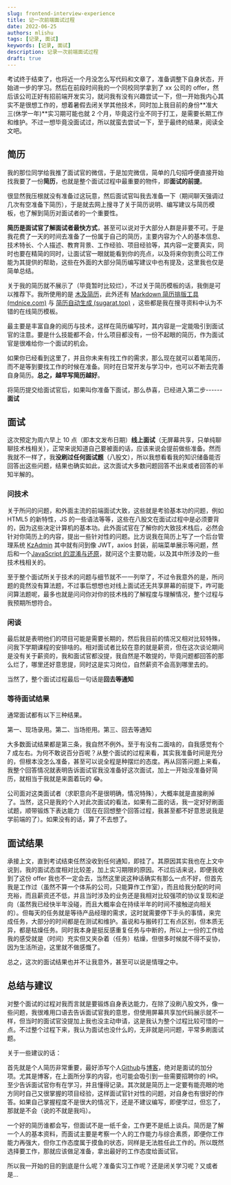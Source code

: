 ```yaml
---
slug: frontend-interview-experience
title: 记一次前端面试过程
date: 2022-06-25
authors: mlishu
tags: [记录, 面试]
keywords: [记录, 面试]
description: 记录一次前端面试过程
draft: true
---
```


考试终于结束了，也将近一个月没怎么写代码和文章了，准备调整下自身状态，开始进一步的学习。然后在前段时间我的一个同校同学拿到了 xx 公司的 offer，然后该公司正好有招前端开发实习，就问我有没有兴趣尝试一下，但一开始我内心其实不是很想工作的，想着暑假去闭关学其他技术，同时加上我目前的身份**准大三(休学一年)**实习期可能也就 2 个月，毕竟这行业不同于打工，是需要长期工作和维护。不过一想毕竟没面试过，所以就蛮去尝试一下，至于最终的结果，阅读全文吧。

<!-- truncate -->

## 简历

我的那位同学给我推了面试官的微信，于是加完微信，简单的几句招呼便直接开始找我要了一份**简历**，也就是整个面试过程中最重要的物件，即**面试的前提**。

很显然我压根就没有准备过这玩意，然后面试官叫我去准备一下（期间聊天强调过几次有空准备下简历），于是就去网上搜寻了关于简历说明、编写建议与简历模板，也了解到简历对面试者的一个重要性。

**简历是面试官了解面试者最快方式**，甚至可以说对于大部分人群是非要不可。于是我花费了一天的时间去准备了一份属于自己的简历，主要内容为个人的基本信息、技术特长、个人描述、教育背景、工作经验、项目经验等，其内容一定要真实，同时也要在精简的同时，让面试官一眼就能看到你的亮点，以及将来你到贵公司工作能为其提供的帮助，这些在外面的大部分简历编写建议中也有提及，这里我也仅是简单总结。

关于我的简历就不展示了（毕竟暂时比较烂），不过关于简历模板的话，我倒是可以推荐下。我所使用的是 [木及简历](https://www.mujicv.com/)，此外还有 [Markdown 简历排版工具 (mdnice.com)](https://resume.mdnice.com/) 与 [简历自动生成 (sugarat.top)](https://resume.sugarat.top/) ，这些都是我在搜寻资料中认为不错的在线简历模板。

最主要是丰富自身的阅历与技术，这样在简历编写时，其内容是一定能吸引到面试官的注意。要是什么技能都不会，什么项目都没有，一份不起眼的简历，作为面试官是很难给你一个面试的机会。

如果你已经看到这里了，并且你未来有找工作的需求，那么现在就可以着笔简历，而不是等到要找工作的时候在准备。同时在日常开发与学习中，也可以不断去完善自身简历。**总之，越早写简历越好**。

将简历提交给面试官后，如果叫你准备下面试，那么恭喜，已经进入第二步------**面试**

## 面试

这次预定为周六早上 10 点（即本文发布日期）**线上面试**（无屏幕共享，只单纯聊聊技术栈相关），正常来说知道自己要被面的话，应该来说会提前做些准备。然而我就不一样了，我**没刷过任何面试题**（八股文），所以我想看看我的知识储备能否回答出这些问题，结果也确实如此，这次面试大多数问题回答不出来或者回答的半知半解的。

### 问技术

关于所问的问题，和外面主流的前端面试大致，这些就是考验基本功的问题，例如 HTML5 的新特性，JS 的一些语法等等，这些在八股文在面试过程中是必须要背的，因为这些决定计算机的基本功。此外面试官在了解你的大致技术栈后，必然会针对你简历上的内容，提出一些针对性的问题。比方说我在简历上写了一个后台管理系统 [KzAdmin](https://admin.mlishu.cn) 其中就有问到像 JWT，axios 封装，前端菜单展示等问题，然后和一个[JavaScript 的混淆与还原](https://deobfuscator.mlishu.cn/)，就问这个主要功能，以及其中所涉及的一些技术栈相关的。

至于整个面试所关于技术的问题与细节就不一一列举了，不过令我意外的是，所问题的竟然没有算法题，不过事后想想也对线上面试还无共享屏幕的前提下，咋可能问算法题呢，最多也就是问问你对你的技术栈的了解程度与理解情况，整个过程与我预期所想符合。

### 闲谈

最后就是表明他们的项目可能是需要长期的，然后我目前的情况又相对比较特殊，问我下学期课程的安排啥的。相对面试者比较在意的就是薪资，但在这次谈论期间是没有关于薪资的，我和面试官都没提，我自然是不敢提的，毕竟问题都回答的那么烂了，哪里还好意思提，同时这是实习岗位，自然薪资不会高到哪里去的。

当然了，整个面试过程最后一句话是**回去等通知**

### 等待面试结果

通常面试都有以下三种结果。

第一、现场录用。第二、当场拒用。第三、回去等通知

大多数面试结果都是第三条，我自然不例外。至于有没有二面啥的，自我感觉有个 7 成左右。为何不敢说百分百呢？从整个面试的过程来看，其实我准备时间是充分的，但根本没怎么准备，甚至可以说全程是种摆烂的态度。再从回答问题上来看，我整个回答情况就表明告诉面试官我没准备好这次面试，加上一开始没准备好简历，就相当于我就是来面着玩的 😂。

公司面对这类面试者（求职意向不是很明确，情况特殊），大概率就是直接刷掉了。当然，这只是我的个人对此次面试的看法，如果有二面的话，我一定好好刷面试题，顺带锻炼下表达能力（现在在回想整个回答过程，我甚至都不好意思说我是学前端的了）。如果没有的话，算了不去想了。

## 面试结果

承接上文，直到考试结束任然没收到任何通知，即挂了。其原因其实我也在上文中说到，我的面试态度相对比较差，加上实习期限的原因。不过后话来说，即便我收到了这份 offer 我也不一定会去，当然这里说这种话确实有那么一点不好，但首先我是工作过（虽然不算一个体系的公司，只能算作工作室），而且给我分配的时间充裕，而且薪资还不低，并且当时涉及的业务还是我相对比较强项的协议复现和逆向（虽然我已经快半年没碰，而且大概率会在持续半年的时间不接触逆向相关的）。但每天的任务就是等待产品经理的需求，这时就需要停下手头的事情，来完成任务，大部分的时间都是在测试和维护。虽说和与搬砖打工有点区别，但本质无异，都是枯燥任务。同时我本身是挺反感重复任务与中断的，所以上一份的工作给我的感受就是（时间）充实但又夹杂着（任务）枯燥，但很多时候就不得不妥协，因为生活所迫，这里就不做感慨了。

总之，这次的面试结果也并不让我意外，甚至可以说是情理之中。

## 总结与建议

对整个面试的过程对我而言就是要锻炼自身表达能力，在除了没刷八股文外，像一些问题，我很难用口语去告诉面试官我的意思，但使用屏幕共享加代码展示就不一样，但当时的面试官没提加上我也没主动申请，这是我认为整个过程比较可惜的一点。不过整个过程下来，我认为面试也没什么的，无非就是问问题，平常多刷面试题。

关于一些建议的话：

首先就是个人简历非常重要，最好添写个人[Github](https://github.com/)与[博客](https://mlishu.cn)，绝对是面试的加分项。尤其是博客，在上面所分享的内容，也可能会吸引到一些需要招聘你的 HR。至少告诉面试官你有在学习，并且懂得记录。其次就是简历上一定要有能亮眼的地方同时自己又很掌握的项目经验，这样面试官针对性的问题，对自身也有很好的作答。如果自己掌握程度不是很大的情况下，还是不建议编写，即便学过，但忘了，那就是不会（说的不就是我吗）。

一个好的简历谁都会写，但面试不是一纸千金，工作更不是纸上谈兵。简历是了解一个人的基本资料，而面试主要是考察一个人的工作能力与综合素质，即便你工作能力再强大，但你工作态度属于摸鱼的状态，同样是无法胜任此工作的。所以既然选择要工作，那就应该做足准备，拿出最好的工作态度给面试官。

所以我一开始的目的到底是什么呢？准备实习工作呢？还是闭关学习呢？又或者是...
